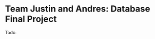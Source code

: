 Team Justin and Andres: Database Final Project
==============================================


Todo:

